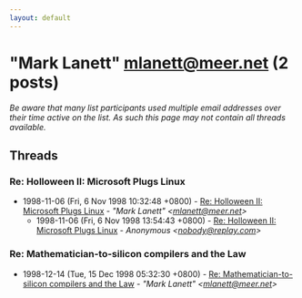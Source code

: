 ```yaml
---
layout: default
---
```


# "Mark Lanett" <mlanett@meer.net> (2 posts)

_Be aware that many list participants used multiple email addresses over their time active on the list. As such this page may not contain all threads available._

## Threads

### Re: Holloween II: Microsoft Plugs Linux
+ 1998-11-06 (Fri, 6 Nov 1998 10:32:48 +0800) - [Re: Holloween II: Microsoft Plugs Linux](/archive/1998/11/3fc61b9ca0c674dda810c15832f95c36d26249491a4c7b6cab953f5c21bbadfa) - _"Mark Lanett" \<mlanett@meer.net\>_
  + 1998-11-06 (Fri, 6 Nov 1998 13:54:43 +0800) - [Re: Holloween II: Microsoft Plugs Linux](/archive/1998/11/461d66e7353f54d1bd6f88f372acc6d986d6b3030f7a6e220e95723550317864) - _Anonymous \<nobody@replay.com\>_

### Re: Mathematician-to-silicon compilers and the Law
+ 1998-12-14 (Tue, 15 Dec 1998 05:32:30 +0800) - [Re: Mathematician-to-silicon compilers and the Law](/archive/1998/12/7ff19426f00de10ee3c597e367fc9aa912821bd310301ac171a71d2f7abb0a5e) - _"Mark Lanett" \<mlanett@meer.net\>_

